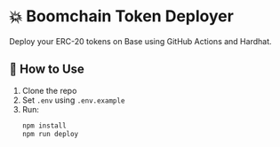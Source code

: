 # 💥 Boomchain Token Deployer

Deploy your ERC-20 tokens on Base using GitHub Actions and Hardhat.

## 🚀 How to Use

1. Clone the repo
2. Set `.env` using `.env.example`
3. Run:
   ```bash
   npm install
   npm run deploy
